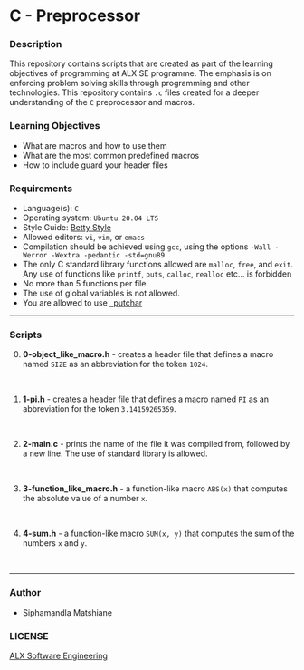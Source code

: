 # C - Preprocessor

### Description
This repository contains scripts that are created as part of the learning objectives of programming at ALX SE programme. The emphasis is on enforcing problem solving skills through programming and other technologies. This repository contains `.c` files created for a deeper understanding of the `C` preprocessor and macros.

### Learning Objectives
* What are macros and how to use them
* What are the most common predefined macros
* How to include guard your header files

### Requirements
* Language(s): `C`
* Operating system: `Ubuntu 20.04 LTS`
* Style Guide: <a href="https://github.com/alx-tools/Betty/tree/master">Betty Style</a>
* Allowed editors: `vi`, `vim`, or `emacs`
* Compilation should be achieved using `gcc`, using the options `-Wall -Werror -Wextra -pedantic -std=gnu89`
* The only C standard library functions allowed are `malloc`, `free`, and `exit`. Any use of functions like `printf`, `puts`, `calloc`, `realloc` etc… is forbidden
* No more than 5 functions per file.
* The use of global variables is not allowed.
* You are allowed to use <a href="https://github.com/alx-tools/_putchar.c/blob/master/_putchar.c">_putchar</a>


---
### Scripts

0. **0-object_like_macro.h** - creates a header file that defines a macro named `SIZE` as an abbreviation for the token `1024`.
<br>

1. **1-pi.h** - creates a header file that defines a macro named `PI` as an abbreviation for the token `3.14159265359`.
<br>

2. **2-main.c** - prints the name of the file it was compiled from, followed by a new line. The use of standard library is allowed.
<br>

3. **3-function_like_macro.h** - a function-like macro `ABS(x)` that computes the absolute value of a number `x`.
<br>

4. **4-sum.h** - a function-like macro `SUM(x, y)` that computes the sum of the numbers `x` and `y`.
<br>

---
### Author
* Siphamandla Matshiane

### LICENSE
<a href="https://www.alxafrica.com/software-engineering/">ALX Software Engineering</a>

